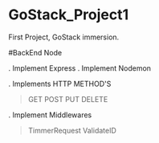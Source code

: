 # GoStack_Project1
First Project, GoStack immersion. 

#BackEnd Node

. Implement Express
. Implement Nodemon

. Implements HTTP METHOD'S
> GET
> POST
> PUT
> DELETE

. Implement Middlewares
> TimmerRequest
> ValidateID
